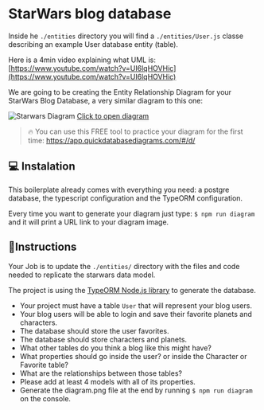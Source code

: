 # StarWars blog database

Inside he `./entities` directory you will find a `./entities/User.js` classe describing an example User database entity (table).

Here is a 4min video explaining what UML is: [https://www.youtube.com/watch?v=UI6lqHOVHic](https://www.youtube.com/watch?v=UI6lqHOVHic)

We are going to be creating the Entity Relationship Diagram for your StarWars Blog Database, a very similar diagram to this one:

![Starwars Diagram](https://github.com/breatheco-de/exercise-starwars-data-modeling/blob/master/assets/example.png?raw=true)
[Click to open diagram](https://app.quickdatabasediagrams.com/#/d/LxNXQZ)

> 🔥 You can use this FREE tool to practice your diagram for the first time: https://app.quickdatabasediagrams.com/#/d/

## 💻 Instalation

This boilerplate already comes with everything you need: a postgre database, the typescript configuration and the TypeORM configuration.

Every time you want to generate your diagram just type: `$ npm run diagram` and it will print a URL link to your diagram image.

## 📝Instructions

Your Job is to update the `./entities/` directory with the files and code needed to replicate the starwars data model.

The project is using the [TypeORM Node.js library](https://typeorm.io/#/) to generate the database.

- Your project must have a table `User` that will represent your blog users.
- Your blog users will be able to login and save their favorite planets and characters.
- The database should store the user favorites.
- The database should store characters and planets.
- What other tables do you think a blog like this might have?
- What properties should go inside the user? or inside the Character or Favorite table?
- What are the relationships between those tables?
- Please add at least 4 models with all of its properties.
- Generate the diagram.png file at the end by running `$ npm run diagram` on the console.


